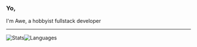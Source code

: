 ### Yo,

<div>
    <p style="display: inline">I'm Awe, a hobbyist fullstack developer </p>
</div>
<!-->
<div style="align-items: center">
    <hr/>
    <div style="align-items: center; display: flex; flex-direction: row">
        <img src="https://raw.githubusercontent.com/Awe03/github-stats/master/generated/overview.svg#gh-dark-mode-only" alt="Stats"/>
        <img src="https://raw.githubusercontent.com/Awe03/github-stats/master/generated/languages.svg#gh-dark-mode-only" alt="Languages"/>
    </div>
</div>
<!-->
